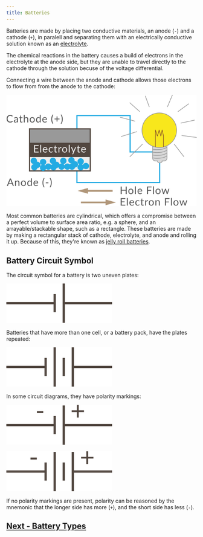 ```yaml
---
title: Batteries
---
```


Batteries are made by placing two conductive materials, an anode (`-`) and a cathode (`+`), in paralell and separating them with an electrically conductive solution known as an [electrolyte](https://en.wikipedia.org/wiki/Electrolyte).

The chemical reactions in the battery causes a build of electrons in the electrolyte at the anode side, but they are unable to travel directly to the cathode through the solution becuse of the voltage differential. 

Connecting a wire between the anode and cathode allows those electrons to flow from from the anode to the cathode:

![](../Battery_Diagram.svg)

Most common batteries are cylindrical, which offers a compromise between a perfect volume to surface area ratio, e.g. a sphere, and an arrayable/stackable shape, such as a rectangle. These batteries are made by making a rectangular stack of cathode, electrolyte, and anode and rolling it up. Because of this, they're known as [jelly roll batteries](https://en.wikipedia.org/wiki/Jelly_roll_(battery)).

## Battery Circuit Symbol

The circuit symbol for a battery is two uneven plates:

![Battery Circuit Symbol; two uneven plates at a short distance from each other.](/Common_Files/SingleCell_Battery.svg)

Batteries that have more than one cell, or a battery pack, have the plates repeated:

![](/Common_Files/MultiCell_Battery.svg)

In some circuit diagrams, they have polarity markings:

![](/Common_Files/SingleCell_Battery_w_Polarity.svg)

![](/Common_Files/MultiCell_Battery_w_Polarity.svg)

If no polarity markings are present, polarity can be reasoned by the mnemonic that the longer side has more (`+`), and the short side has less (`-`).

## [Next - Battery Types](../Battery_Types)

<br/>